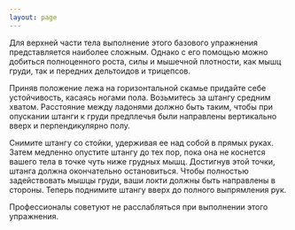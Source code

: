 ```yaml
---
layout: page
---
```

Для верхней части тела выполнение этого базового упражнения представляется наиболее сложным. Однако с его помощью можно добиться полноценного роста, силы и мышечной плотности, как мышц груди, так и передних дельтоидов и трицепсов.

Приняв положение лежа на горизонтальной скамье придайте себе устойчивость, касаясь ногами пола. Возьмитесь за штангу средним хватом. Расстояние между ладонями должно быть таким, чтобы при опускании штанги к груди предплечья были направлены вертикально вверх и перпендикулярно полу.

Снимите штангу со стойки, удерживая ее над собой в прямых руках. Затем медленно опустите штангу до тех пор, пока она не коснется вашего тела в точке чуть ниже грудных мышц. Достигнув этой точки, штанга должна окончательно остановиться. Чтобы полностью задействовать мышцы груди, ваши локти должны быть направлены в стороны. Теперь поднимите штангу вверх до полного выпрямления рук.

Профессионалы советуют не расслабляться при выполнении этого упражнения.
 